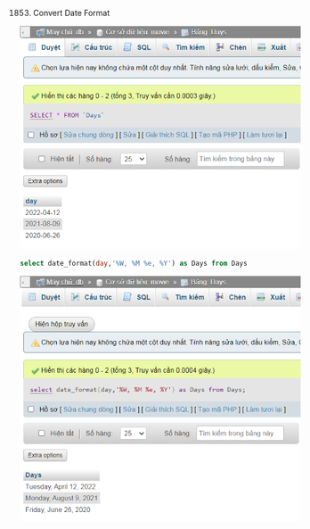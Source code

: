 1853. Convert Date Format
      

![](day1.png)
```sql
select date_format(day,'%W, %M %e, %Y') as Days from Days
``` 
![](day2.png)